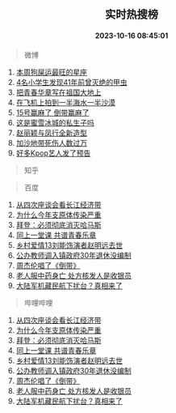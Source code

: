 <div align="center"><h2>实时热搜榜</h2><h4>2023-10-16 08:45:01</h4></div>

> 微博  

1. [本周狗屎运最旺的星座](https://s.weibo.com/weibo?q=%E6%9C%AC%E5%91%A8%E7%8B%97%E5%B1%8E%E8%BF%90%E6%9C%80%E6%97%BA%E7%9A%84%E6%98%9F%E5%BA%A7&t=31&band_rank=1&Refer=top)<br />
2. [4名小学生发现41年前曾灭绝的甲虫](https://s.weibo.com/weibo?q=%234%E5%90%8D%E5%B0%8F%E5%AD%A6%E7%94%9F%E5%8F%91%E7%8E%B041%E5%B9%B4%E5%89%8D%E6%9B%BE%E7%81%AD%E7%BB%9D%E7%9A%84%E7%94%B2%E8%99%AB%23&t=31&band_rank=2&Refer=top)<br />
3. [把青春华章写在祖国大地上](https://s.weibo.com/weibo?q=%23%E6%8A%8A%E9%9D%92%E6%98%A5%E5%8D%8E%E7%AB%A0%E5%86%99%E5%9C%A8%E7%A5%96%E5%9B%BD%E5%A4%A7%E5%9C%B0%E4%B8%8A%23&t=31&band_rank=3&Refer=top)<br />
4. [在飞机上拍到一半海水一半沙漠](https://s.weibo.com/weibo?q=%23%E5%9C%A8%E9%A3%9E%E6%9C%BA%E4%B8%8A%E6%8B%8D%E5%88%B0%E4%B8%80%E5%8D%8A%E6%B5%B7%E6%B0%B4%E4%B8%80%E5%8D%8A%E6%B2%99%E6%BC%A0%23&t=31&band_rank=4&Refer=top)<br />
5. [15号赢麻了 倒带赢麻了](https://s.weibo.com/weibo?q=15%E5%8F%B7%E8%B5%A2%E9%BA%BB%E4%BA%86%20%E5%80%92%E5%B8%A6%E8%B5%A2%E9%BA%BB%E4%BA%86&t=31&band_rank=5&Refer=top)<br />
6. [这是蜜雪冰城的私生子吗](https://s.weibo.com/weibo?q=%23%E8%BF%99%E6%98%AF%E8%9C%9C%E9%9B%AA%E5%86%B0%E5%9F%8E%E7%9A%84%E7%A7%81%E7%94%9F%E5%AD%90%E5%90%97%23&t=31&band_rank=6&Refer=top)<br />
7. [赵丽颖与凤行全新造型](https://s.weibo.com/weibo?q=%23%E8%B5%B5%E4%B8%BD%E9%A2%96%E4%B8%8E%E5%87%A4%E8%A1%8C%E5%85%A8%E6%96%B0%E9%80%A0%E5%9E%8B%23&t=31&band_rank=7&Refer=top)<br />
8. [加沙地带死伤人数过万](https://s.weibo.com/weibo?q=%23%E5%8A%A0%E6%B2%99%E5%9C%B0%E5%B8%A6%E6%AD%BB%E4%BC%A4%E4%BA%BA%E6%95%B0%E8%BF%87%E4%B8%87%23&t=31&band_rank=8&Refer=top)<br />
9. [好多Kpop艺人发了预告](https://s.weibo.com/weibo?q=%23%E5%A5%BD%E5%A4%9AKpop%E8%89%BA%E4%BA%BA%E5%8F%91%E4%BA%86%E9%A2%84%E5%91%8A%23&t=31&band_rank=9&Refer=top)<br />

> 知乎  


> 百度  

1. [从四次座谈会看长江经济带](https://www.baidu.com/s?wd=%E4%BB%8E%E5%9B%9B%E6%AC%A1%E5%BA%A7%E8%B0%88%E4%BC%9A%E7%9C%8B%E9%95%BF%E6%B1%9F%E7%BB%8F%E6%B5%8E%E5%B8%A6&sa=fyb_news&rsv_dl=fyb_news)<br />
2. [为什么今年支原体传染严重](https://www.baidu.com/s?wd=%E4%B8%BA%E4%BB%80%E4%B9%88%E4%BB%8A%E5%B9%B4%E6%94%AF%E5%8E%9F%E4%BD%93%E4%BC%A0%E6%9F%93%E4%B8%A5%E9%87%8D&sa=fyb_news&rsv_dl=fyb_news)<br />
3. [拜登：必须彻底消灭哈马斯](https://www.baidu.com/s?wd=%E6%8B%9C%E7%99%BB%EF%BC%9A%E5%BF%85%E9%A1%BB%E5%BD%BB%E5%BA%95%E6%B6%88%E7%81%AD%E5%93%88%E9%A9%AC%E6%96%AF&sa=fyb_news&rsv_dl=fyb_news)<br />
4. [同上一堂课 共谱青春乐章](https://www.baidu.com/s?wd=%E5%90%8C%E4%B8%8A%E4%B8%80%E5%A0%82%E8%AF%BE+%E5%85%B1%E8%B0%B1%E9%9D%92%E6%98%A5%E4%B9%90%E7%AB%A0&sa=fyb_news&rsv_dl=fyb_news)<br />
5. [乡村爱情13刘能饰演者赵明远去世](https://www.baidu.com/s?wd=%E4%B9%A1%E6%9D%91%E7%88%B1%E6%83%8513%E5%88%98%E8%83%BD%E9%A5%B0%E6%BC%94%E8%80%85%E8%B5%B5%E6%98%8E%E8%BF%9C%E5%8E%BB%E4%B8%96&sa=fyb_news&rsv_dl=fyb_news)<br />
6. [公办教师调入镇政府30年退休没编制](https://www.baidu.com/s?wd=%E5%85%AC%E5%8A%9E%E6%95%99%E5%B8%88%E8%B0%83%E5%85%A5%E9%95%87%E6%94%BF%E5%BA%9C30%E5%B9%B4%E9%80%80%E4%BC%91%E6%B2%A1%E7%BC%96%E5%88%B6&sa=fyb_news&rsv_dl=fyb_news)<br />
7. [周杰伦唱了《倒带》](https://www.baidu.com/s?wd=%E5%91%A8%E6%9D%B0%E4%BC%A6%E5%94%B1%E4%BA%86%E3%80%8A%E5%80%92%E5%B8%A6%E3%80%8B&sa=fyb_news&rsv_dl=fyb_news)<br />
8. [老人服中药身亡 处方核发人是收银员](https://www.baidu.com/s?wd=%E8%80%81%E4%BA%BA%E6%9C%8D%E4%B8%AD%E8%8D%AF%E8%BA%AB%E4%BA%A1+%E5%A4%84%E6%96%B9%E6%A0%B8%E5%8F%91%E4%BA%BA%E6%98%AF%E6%94%B6%E9%93%B6%E5%91%98&sa=fyb_news&rsv_dl=fyb_news)<br />
9. [大陆军机藏民航下扰台？真相来了](https://www.baidu.com/s?wd=%E5%A4%A7%E9%99%86%E5%86%9B%E6%9C%BA%E8%97%8F%E6%B0%91%E8%88%AA%E4%B8%8B%E6%89%B0%E5%8F%B0%EF%BC%9F%E7%9C%9F%E7%9B%B8%E6%9D%A5%E4%BA%86&sa=fyb_news&rsv_dl=fyb_news)<br />

> 哔哩哔哩  

1. [从四次座谈会看长江经济带](https://www.baidu.com/s?wd=%E4%BB%8E%E5%9B%9B%E6%AC%A1%E5%BA%A7%E8%B0%88%E4%BC%9A%E7%9C%8B%E9%95%BF%E6%B1%9F%E7%BB%8F%E6%B5%8E%E5%B8%A6&sa=fyb_news&rsv_dl=fyb_news)<br />
2. [为什么今年支原体传染严重](https://www.baidu.com/s?wd=%E4%B8%BA%E4%BB%80%E4%B9%88%E4%BB%8A%E5%B9%B4%E6%94%AF%E5%8E%9F%E4%BD%93%E4%BC%A0%E6%9F%93%E4%B8%A5%E9%87%8D&sa=fyb_news&rsv_dl=fyb_news)<br />
3. [拜登：必须彻底消灭哈马斯](https://www.baidu.com/s?wd=%E6%8B%9C%E7%99%BB%EF%BC%9A%E5%BF%85%E9%A1%BB%E5%BD%BB%E5%BA%95%E6%B6%88%E7%81%AD%E5%93%88%E9%A9%AC%E6%96%AF&sa=fyb_news&rsv_dl=fyb_news)<br />
4. [同上一堂课 共谱青春乐章](https://www.baidu.com/s?wd=%E5%90%8C%E4%B8%8A%E4%B8%80%E5%A0%82%E8%AF%BE+%E5%85%B1%E8%B0%B1%E9%9D%92%E6%98%A5%E4%B9%90%E7%AB%A0&sa=fyb_news&rsv_dl=fyb_news)<br />
5. [乡村爱情13刘能饰演者赵明远去世](https://www.baidu.com/s?wd=%E4%B9%A1%E6%9D%91%E7%88%B1%E6%83%8513%E5%88%98%E8%83%BD%E9%A5%B0%E6%BC%94%E8%80%85%E8%B5%B5%E6%98%8E%E8%BF%9C%E5%8E%BB%E4%B8%96&sa=fyb_news&rsv_dl=fyb_news)<br />
6. [公办教师调入镇政府30年退休没编制](https://www.baidu.com/s?wd=%E5%85%AC%E5%8A%9E%E6%95%99%E5%B8%88%E8%B0%83%E5%85%A5%E9%95%87%E6%94%BF%E5%BA%9C30%E5%B9%B4%E9%80%80%E4%BC%91%E6%B2%A1%E7%BC%96%E5%88%B6&sa=fyb_news&rsv_dl=fyb_news)<br />
7. [周杰伦唱了《倒带》](https://www.baidu.com/s?wd=%E5%91%A8%E6%9D%B0%E4%BC%A6%E5%94%B1%E4%BA%86%E3%80%8A%E5%80%92%E5%B8%A6%E3%80%8B&sa=fyb_news&rsv_dl=fyb_news)<br />
8. [老人服中药身亡 处方核发人是收银员](https://www.baidu.com/s?wd=%E8%80%81%E4%BA%BA%E6%9C%8D%E4%B8%AD%E8%8D%AF%E8%BA%AB%E4%BA%A1+%E5%A4%84%E6%96%B9%E6%A0%B8%E5%8F%91%E4%BA%BA%E6%98%AF%E6%94%B6%E9%93%B6%E5%91%98&sa=fyb_news&rsv_dl=fyb_news)<br />
9. [大陆军机藏民航下扰台？真相来了](https://www.baidu.com/s?wd=%E5%A4%A7%E9%99%86%E5%86%9B%E6%9C%BA%E8%97%8F%E6%B0%91%E8%88%AA%E4%B8%8B%E6%89%B0%E5%8F%B0%EF%BC%9F%E7%9C%9F%E7%9B%B8%E6%9D%A5%E4%BA%86&sa=fyb_news&rsv_dl=fyb_news)<br />
